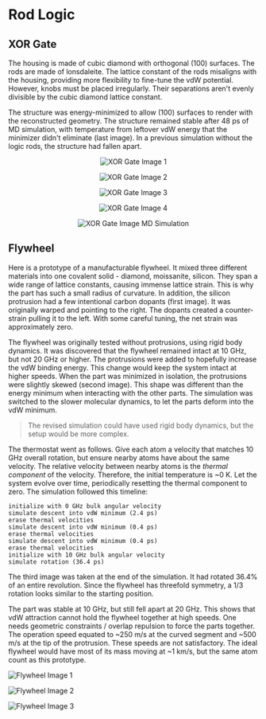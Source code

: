 # Rod Logic

## XOR Gate

The housing is made of cubic diamond with orthogonal (100) surfaces. The rods are made of lonsdaleite. The lattice constant of the rods misaligns with the housing, providing more flexibility to fine-tune the vdW potential. However, knobs must be placed irregularly. Their separations aren't evenly divisible by the cubic diamond lattice constant.

The structure was energy-minimized to allow (100) surfaces to render with the reconstructed geometry. The structure remained stable after 48 ps of MD simulation, with temperature from leftover vdW energy that the minimizer didn't eliminate (last image). In a previous simulation without the logic rods, the structure had fallen apart.

<div align="center">

![XOR Gate Image 1](./Documentation/XORGate_Image1.jpg)

![XOR Gate Image 2](./Documentation/XORGate_Image2.jpg)

![XOR Gate Image 3](./Documentation/XORGate_Image3.jpg)

![XOR Gate Image 4](./Documentation/XORGate_Image4.jpg)

![XOR Gate Image MD Simulation](./Documentation/XORGate_MDSimulation.jpg)

</div>

## Flywheel

Here is a prototype of a manufacturable flywheel. It mixed three different materials into one covalent solid - diamond, moissanite, silicon. They span a wide range of lattice constants, causing immense lattice strain. This is why the part has such a small radius of curvature. In addition, the silicon protrusion had a few intentional carbon dopants (first image). It was originally warped and pointing to the right. The dopants created a counter-strain pulling it to the left. With some careful tuning, the net strain was approximately zero.

The flywheel was originally tested without protrusions, using rigid body dynamics. It was discovered that the flywheel remained intact at 10 GHz, but not 20 GHz or higher. The protrusions were added to hopefully increase the vdW binding energy. This change would keep the system intact at higher speeds. When the part was minimized in isolation, the protrusions were slightly skewed (second image). This shape was different than the energy minimum when interacting with the other parts. The simulation was switched to the slower molecular dynamics, to let the parts deform into the vdW minimum.

> The revised simulation could have used rigid body dynamics, but the setup would be more complex.

The thermostat went as follows. Give each atom a velocity that matches 10 GHz overall rotation, but ensure nearby atoms have about the same velocity. The relative velocity between nearby atoms is the _thermal component_ of the velocity. Therefore, the initial temperature is ~0 K. Let the system evolve over time, periodically resetting the thermal component to zero. The simulation followed this timeline:

```
initialize with 0 GHz bulk angular velocity
simulate descent into vdW minimum (2.4 ps)
erase thermal velocities
simulate descent into vdW minimum (0.4 ps)
erase thermal velocities
simulate descent into vdW minimum (0.4 ps)
erase thermal velocities
initialize with 10 GHz bulk angular velocity
simulate rotation (36.4 ps)
```

The third image was taken at the end of the simulation. It had rotated 36.4% of an entire revolution. Since the flywheel has threefold symmetry, a 1/3 rotation looks similar to the starting position.

The part was stable at 10 GHz, but still fell apart at 20 GHz. This shows that vdW attraction cannot hold the flywheel together at high speeds. One needs geometric constraints / overlap repulsion to force the parts together. The operation speed equated to ~250 m/s at the curved segment and ~500 m/s at the tip of the protrusion. These speeds are not satisfactory. The ideal flywheel would have most of its mass moving at ~1 km/s, but the same atom count as this prototype.

![Flywheel Image 1](./Documentation/Flywheel_Image1.jpg)

![Flywheel Image 2](./Documentation/Flywheel_Image2.jpg)

![Flywheel Image 3](./Documentation/Flywheel_Image3.jpg)
